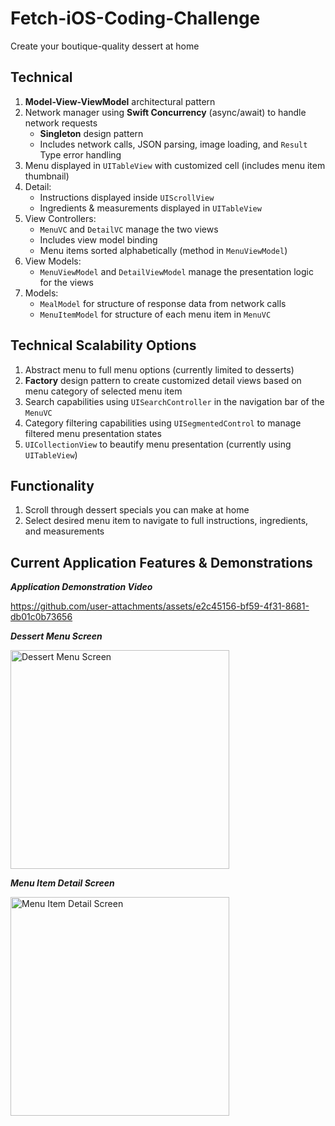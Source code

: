 # Fetch-iOS-Coding-Challenge
Create your boutique-quality dessert at home

## Technical
1. **Model-View-ViewModel** architectural pattern
2. Network manager using **Swift Concurrency** (async/await) to handle network requests
   - **Singleton** design pattern
   - Includes network calls, JSON parsing, image loading, and `Result` Type error handling
3. Menu displayed in `UITableView` with customized cell (includes menu item thumbnail)
4. Detail:
   - Instructions displayed inside `UIScrollView`
   - Ingredients & measurements displayed in `UITableView`
5. View Controllers:
   - `MenuVC` and `DetailVC` manage the two views
   - Includes view model binding
   - Menu items sorted alphabetically (method in `MenuViewModel`)
6. View Models:
   - `MenuViewModel` and `DetailViewModel` manage the presentation logic for the views
7. Models:
   - `MealModel` for structure of response data from network calls
   - `MenuItemModel` for structure of each menu item in `MenuVC`

## Technical Scalability Options
1. Abstract menu to full menu options (currently limited to desserts)
2. **Factory** design pattern to create customized detail views based on menu category of selected menu item
3. Search capabilities using `UISearchController` in the navigation bar of the `MenuVC`
4. Category filtering capabilities using `UISegmentedControl` to manage filtered menu presentation states
5. `UICollectionView` to beautify menu presentation (currently using `UITableView`)

## Functionality
1. Scroll through dessert specials you can make at home
2. Select desired menu item to navigate to full instructions, ingredients, and measurements

## Current Application Features & Demonstrations

***Application Demonstration Video***

https://github.com/user-attachments/assets/e2c45156-bf59-4f31-8681-db01c0b73656



***Dessert Menu Screen***

<img src="https://github.com/user-attachments/assets/055f8c45-6847-428c-a025-90cdc47c890b" alt="Dessert Menu Screen" style="width:350px">



***Menu Item Detail Screen***

<img src="https://github.com/user-attachments/assets/2c637fde-8d38-4f40-ad45-48fc46a8f1a2" alt="Menu Item Detail Screen" style="width:350px">


